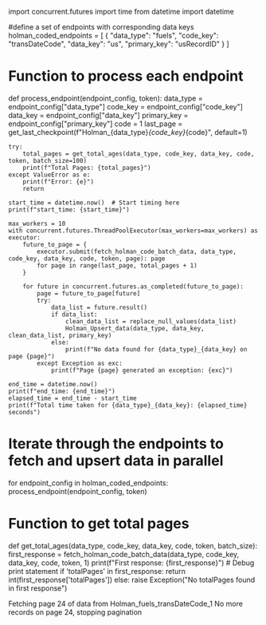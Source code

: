 import concurrent.futures
import time
from datetime import datetime

#define a set of endpoints with corresponding data keys
holman_coded_endpoints = [
    {
        "data_type": "fuels",
        "code_key": "transDateCode",
        "data_key": "us",
        "primary_key": "usRecordID"
    }
]

# Function to process each endpoint
def process_endpoint(endpoint_config, token):
    data_type = endpoint_config["data_type"]
    code_key = endpoint_config["code_key"]
    data_key = endpoint_config["data_key"]
    primary_key = endpoint_config["primary_key"]
    code = 1
    last_page = get_last_checkpoint(f"Holman_{data_type}_{code_key}_{code}", default=1)
    
    try:
        total_pages = get_total_ages(data_type, code_key, data_key, code, token, batch_size=100)
        print(f"Total Pages: {total_pages}")
    except ValueError as e:
        print(f"Error: {e}")
        return

    start_time = datetime.now()  # Start timing here
    print(f"start_time: {start_time}")

    max_workers = 10
    with concurrent.futures.ThreadPoolExecutor(max_workers=max_workers) as executor:
        future_to_page = {
            executor.submit(fetch_holman_code_batch_data, data_type, code_key, data_key, code, token, page): page
            for page in range(last_page, total_pages + 1)
        }
        
        for future in concurrent.futures.as_completed(future_to_page):
            page = future_to_page[future]
            try:
                data_list = future.result()
                if data_list:
                    clean_data_list = replace_null_values(data_list)
                    Holman_Upsert_data(data_type, data_key, clean_data_list, primary_key)
                else:
                    print(f"No data found for {data_type}_{data_key} on page {page}")
            except Exception as exc:
                print(f"Page {page} generated an exception: {exc}")

    end_time = datetime.now()
    print(f"end_time: {end_time}")
    elapsed_time = end_time - start_time
    print(f"Total time taken for {data_type}_{data_key}: {elapsed_time} seconds")

# Iterate through the endpoints to fetch and upsert data in parallel
for endpoint_config in holman_coded_endpoints:
    process_endpoint(endpoint_config, token)

# Function to get total pages
def get_total_ages(data_type, code_key, data_key, code, token, batch_size):
    first_response = fetch_holman_code_batch_data(data_type, code_key, data_key, code, token, 1)
    print(f"First response: {first_response}")  # Debug print statement
    if 'totalPages' in first_response:
        return int(first_response['totalPages'])
    else:
        raise Exception("No totalPages found in first response")



Fetching page 24 of data from Holman_fuels_transDateCode_1
No more records on page 24, stopping pagination
